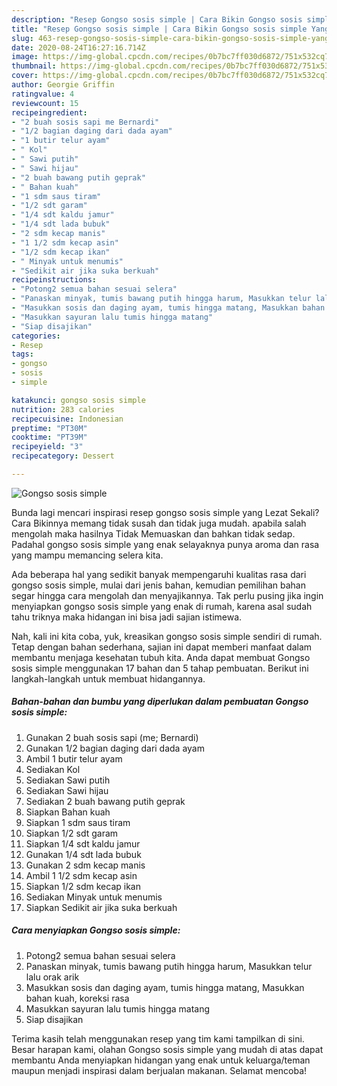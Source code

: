 ```yaml
---
description: "Resep Gongso sosis simple | Cara Bikin Gongso sosis simple Yang Enak Dan Lezat"
title: "Resep Gongso sosis simple | Cara Bikin Gongso sosis simple Yang Enak Dan Lezat"
slug: 463-resep-gongso-sosis-simple-cara-bikin-gongso-sosis-simple-yang-enak-dan-lezat
date: 2020-08-24T16:27:16.714Z
image: https://img-global.cpcdn.com/recipes/0b7bc7ff030d6872/751x532cq70/gongso-sosis-simple-foto-resep-utama.jpg
thumbnail: https://img-global.cpcdn.com/recipes/0b7bc7ff030d6872/751x532cq70/gongso-sosis-simple-foto-resep-utama.jpg
cover: https://img-global.cpcdn.com/recipes/0b7bc7ff030d6872/751x532cq70/gongso-sosis-simple-foto-resep-utama.jpg
author: Georgie Griffin
ratingvalue: 4
reviewcount: 15
recipeingredient:
- "2 buah sosis sapi me Bernardi"
- "1/2 bagian daging dari dada ayam"
- "1 butir telur ayam"
- " Kol"
- " Sawi putih"
- " Sawi hijau"
- "2 buah bawang putih geprak"
- " Bahan kuah"
- "1 sdm saus tiram"
- "1/2 sdt garam"
- "1/4 sdt kaldu jamur"
- "1/4 sdt lada bubuk"
- "2 sdm kecap manis"
- "1 1/2 sdm kecap asin"
- "1/2 sdm kecap ikan"
- " Minyak untuk menumis"
- "Sedikit air jika suka berkuah"
recipeinstructions:
- "Potong2 semua bahan sesuai selera"
- "Panaskan minyak, tumis bawang putih hingga harum, Masukkan telur lalu orak arik"
- "Masukkan sosis dan daging ayam, tumis hingga matang, Masukkan bahan kuah, koreksi rasa"
- "Masukkan sayuran lalu tumis hingga matang"
- "Siap disajikan"
categories:
- Resep
tags:
- gongso
- sosis
- simple

katakunci: gongso sosis simple 
nutrition: 283 calories
recipecuisine: Indonesian
preptime: "PT30M"
cooktime: "PT39M"
recipeyield: "3"
recipecategory: Dessert

---
```



![Gongso sosis simple](https://img-global.cpcdn.com/recipes/0b7bc7ff030d6872/751x532cq70/gongso-sosis-simple-foto-resep-utama.jpg)

Bunda lagi mencari inspirasi resep gongso sosis simple yang Lezat Sekali? Cara Bikinnya memang tidak susah dan tidak juga mudah. apabila salah mengolah maka hasilnya Tidak Memuaskan dan bahkan tidak sedap. Padahal gongso sosis simple yang enak selayaknya punya aroma dan rasa yang mampu memancing selera kita.



Ada beberapa hal yang sedikit banyak mempengaruhi kualitas rasa dari gongso sosis simple, mulai dari jenis bahan, kemudian pemilihan bahan segar hingga cara mengolah dan menyajikannya. Tak perlu pusing jika ingin menyiapkan gongso sosis simple yang enak di rumah, karena asal sudah tahu triknya maka hidangan ini bisa jadi sajian istimewa.


Nah, kali ini kita coba, yuk, kreasikan gongso sosis simple sendiri di rumah. Tetap dengan bahan sederhana, sajian ini dapat memberi manfaat dalam membantu menjaga kesehatan tubuh kita. Anda dapat membuat Gongso sosis simple menggunakan 17 bahan dan 5 tahap pembuatan. Berikut ini langkah-langkah untuk membuat hidangannya.

<!--inarticleads1-->

##### Bahan-bahan dan bumbu yang diperlukan dalam pembuatan Gongso sosis simple:

1. Gunakan 2 buah sosis sapi (me; Bernardi)
1. Gunakan 1/2 bagian daging dari dada ayam
1. Ambil 1 butir telur ayam
1. Sediakan  Kol
1. Sediakan  Sawi putih
1. Sediakan  Sawi hijau
1. Sediakan 2 buah bawang putih geprak
1. Siapkan  Bahan kuah
1. Siapkan 1 sdm saus tiram
1. Siapkan 1/2 sdt garam
1. Siapkan 1/4 sdt kaldu jamur
1. Gunakan 1/4 sdt lada bubuk
1. Gunakan 2 sdm kecap manis
1. Ambil 1 1/2 sdm kecap asin
1. Siapkan 1/2 sdm kecap ikan
1. Sediakan  Minyak untuk menumis
1. Siapkan Sedikit air jika suka berkuah




<!--inarticleads2-->

##### Cara menyiapkan Gongso sosis simple:

1. Potong2 semua bahan sesuai selera
1. Panaskan minyak, tumis bawang putih hingga harum, Masukkan telur lalu orak arik
1. Masukkan sosis dan daging ayam, tumis hingga matang, Masukkan bahan kuah, koreksi rasa
1. Masukkan sayuran lalu tumis hingga matang
1. Siap disajikan




Terima kasih telah menggunakan resep yang tim kami tampilkan di sini. Besar harapan kami, olahan Gongso sosis simple yang mudah di atas dapat membantu Anda menyiapkan hidangan yang enak untuk keluarga/teman maupun menjadi inspirasi dalam berjualan makanan. Selamat mencoba!
